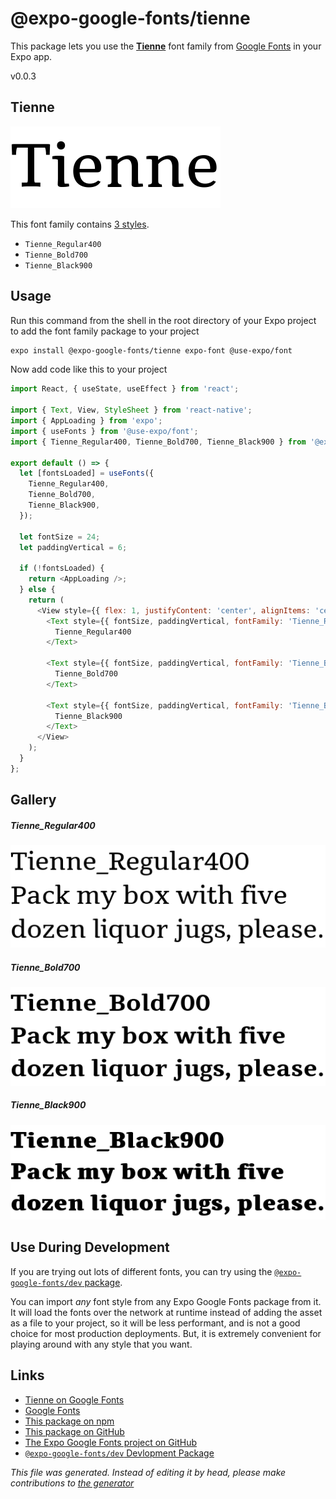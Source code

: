 # @expo-google-fonts/tienne

This package lets you use the [**Tienne**](https://fonts.google.com/specimen/Tienne) font family from [Google Fonts](https://fonts.google.com/) in your Expo app.

v0.0.3

## Tienne

![Tienne](./font-family.png)

This font family contains [3 styles](#gallery).

- `Tienne_Regular400`
- `Tienne_Bold700`
- `Tienne_Black900`

## Usage

Run this command from the shell in the root directory of your Expo project to add the font family package to your project
```sh
expo install @expo-google-fonts/tienne expo-font @use-expo/font
```

Now add code like this to your project
```js
import React, { useState, useEffect } from 'react';

import { Text, View, StyleSheet } from 'react-native';
import { AppLoading } from 'expo';
import { useFonts } from '@use-expo/font';
import { Tienne_Regular400, Tienne_Bold700, Tienne_Black900 } from '@expo-google-fonts/tienne';

export default () => {
  let [fontsLoaded] = useFonts({
    Tienne_Regular400,
    Tienne_Bold700,
    Tienne_Black900,
  });

  let fontSize = 24;
  let paddingVertical = 6;

  if (!fontsLoaded) {
    return <AppLoading />;
  } else {
    return (
      <View style={{ flex: 1, justifyContent: 'center', alignItems: 'center' }}>
        <Text style={{ fontSize, paddingVertical, fontFamily: 'Tienne_Regular400' }}>
          Tienne_Regular400
        </Text>

        <Text style={{ fontSize, paddingVertical, fontFamily: 'Tienne_Bold700' }}>
          Tienne_Bold700
        </Text>

        <Text style={{ fontSize, paddingVertical, fontFamily: 'Tienne_Black900' }}>
          Tienne_Black900
        </Text>
      </View>
    );
  }
};

```

## Gallery

##### Tienne_Regular400
![Tienne_Regular400](./e11280c2a4284740a646bbace5bf0a018fa38ead3ba5b33b7d6a55a646342b17.ttf.png)

##### Tienne_Bold700
![Tienne_Bold700](./62ae315531bcb85150dfefb27cbccbb30f331e0c091470a03aca49e6b1842e5f.ttf.png)

##### Tienne_Black900
![Tienne_Black900](./7882a99c925a597867e27f064c12db77d2185f452bd9b0bc83862549c886331c.ttf.png)


## Use During Development

If you are trying out lots of different fonts, you can try using the [`@expo-google-fonts/dev` package](https://www.npmjs.com/package/@expo-google-fonts/dev).

You can import *any* font style from any Expo Google Fonts package from it. It will load the fonts
over the network at runtime instead of adding the asset as a file to your project, so it will be 
less performant, and is not a good choice for most production deployments. But, it is extremely convenient
for playing around with any style that you want.

## Links

- [Tienne on Google Fonts](https://fonts.google.com/specimen/Tienne)
- [Google Fonts](https://fonts.google.com/)
- [This package on npm](https://www.npmjs.com/package/@expo-google-fonts/tienne)
- [This package on GitHub](https://github.com/expo/google-fonts/tree/master/font-packages/tienne)
- [The Expo Google Fonts project on GitHub](https://github.com/expo/google-fonts)
- [`@expo-google-fonts/dev` Devlopment Package](https://github.com/expo/google-fonts/tree/master/font-packages/dev)


*This file was generated. Instead of editing it by head, please make contributions to [the generator](https://github.com/expo/google-fonts/tree/master/packages/generator)*
